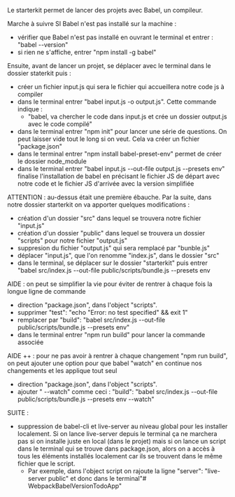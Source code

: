 Le starterkit permet de lancer des projets avec Babel, un compileur.

Marche à suivre SI Babel n'est pas installé sur la machine :
  - vérifier que Babel n'est pas installé en ouvrant le terminal et entrer : "babel --version"
  - si rien ne s'affiche, entrer "npm install -g babel"
  
Ensuite, avant de lancer un projet, se déplacer avec le terminal dans le dossier staterkit puis :
  - créer un fichier input.js qui sera le fichier qui accueillera notre code js à compiler
  - dans le terminal entrer "babel input.js -o output.js". Cette commande indique :
    - "babel, va chercher le code dans input.js et crée un dossier output.js avec le code compilé"
  - dans le terminal entrer "npm init" pour lancer une série de questions. On peut laisser vide tout le long si on veut. Cela va créer un fichier "package.json"
  - dans le terminal entrer "npm install babel-preset-env" permet de créer le dossier node_module
  - dans le terminal entrer "babel input.js --out-file output.js --presets env" finalise l'installation de babel en précisant le fichier JS de départ avec notre code et le fichier JS d'arrivée avec la version simplifiée


ATTENTION : au-dessus était une première ébauche. Par la suite, dans notre dossier starterkit on va apporter quelques modifications :
- création d'un dossier "src" dans lequel se trouvera notre fichier "input.js"
- création d'un dossier "public" dans lequel se trouvera un dossier "scripts" pour notre fichier "output.js"
- suppresion du fichier "output.js" qui sera remplacé par "bunble.js"
- déplacer "input.js", que l'on renomme "index.js", dans le dossier "src"
- dans le terminal, se déplacer sur le dossier "starterkit" puis entrer "babel src/index.js --out-file public/scripts/bundle.js --presets env


AIDE : on peut se simplifier la vie pour éviter de rentrer à chaque fois la longue ligne de commande
- direction "package.json", dans l'object "scripts". 
- supprimer "test": "echo \"Error: no test specified\" && exit 1"
- remplacer par "build": "babel src/index.js --out-file public/scripts/bundle.js --presets env"
- dans le terminal entrer "npm run build" pour lancer la commande associée

AIDE ++ : pour ne pas avoir à rentrer à chaque changement "npm run build", on peut ajouter une option pour que babel "watch" en continue nos changements et les applique tout seul
- direction "package.json", dans l'object "scripts". 
- ajouter " --watch" comme ceci : "build": "babel src/index.js --out-file public/scripts/bundle.js --presets env --watch"


SUITE : 
- suppression de babel-cli et live-server au niveau global pour les installer localement. Si on lance live-server depuis le terminal ça ne marchera pas si on installe juste en local (dans le projet) mais si on lance un script dans le terminal qui se trouve dans package.json, alors on a accès à tous les éléments installés localement car ils se trouvent dans le même fichier que le script.
  - Par exemple, dans l'object script on rajoute la ligne "server": "live-server public" et donc dans le terminal"# WebpackBabelVersionTodoApp" 
